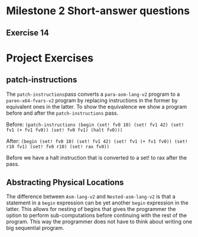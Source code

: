 # Milestone 2 Short-answer questions

## Exercise 14

# Project Exercises
## patch-instructions
The `patch-instructions`pass converts a `para-asm-lang-v2` program to a `paren-x64-fvars-v2` program by replacing instructions in the former by equivalent ones in the latter.  To show the equivalence we show a program before and after the `patch-instructions` pass.

Before: `(patch-instructions
              (begin
		(set! fv0 10)
		(set! fv1 42)
		(set! fv1 (+ fv1 fv0))
		(set! fv0 fv1)
		(halt fv0)))`

After:  `(begin
		(set! fv0 10)
		(set! fv1 42)
		(set! fv1 (+ fv1 fv0))
		(set! r10 fv1)
		(set! fv0 r10)
		(set! rax fv0))`



Before we have a halt instruction that is converted to a set! to rax after the pass.

## Abstracting Physical Locations
The difference between `Asm-lang-v2` and `Nested-asm-lang-v2` is that a statement in a `begin` expression can be yet another `begin` expression in the latter. This allows for nesting of begins that gives the programmer the option to perform sub-computations before continuing with the rest of the program. This way the programmer does not have to think about writing one big sequential program.

